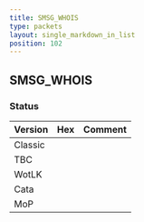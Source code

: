```yaml
---
title: SMSG_WHOIS
type: packets
layout: single_markdown_in_list
position: 102
---
```


## SMSG_WHOIS

### Status

Version    | Hex        | Comment
---------- | ---------- | ---------- 
Classic    |            |
TBC        |            |
WotLK      |            |
Cata       |            |
MoP        |            |